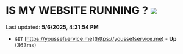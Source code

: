 # IS MY WEBSITE RUNNING ? [![](https://img.shields.io/static/v1?label=Sponsor&message=%E2%9D%A4&logo=GitHub&color=%23fe8e86)](https://github.com/sponsors/Youssef-Lehmam)

Last updated: **5/6/2025, 4:31:54 PM**

- `GET` [https://youssefservice.me](https://youssefservice.me) - **Up** (363ms)
